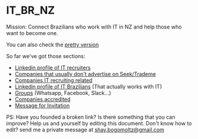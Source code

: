 # IT_BR_NZ

Mission: Connect Brazilians who work with IT in NZ and help those who want to become one.

You can also check the [pretty version](https://shaybogomoltz.github.io/IT_BR_NZ/)

So far we've got those sections:

- [Linkedin profile of IT recruiters](/Linkedin_profile_of_IT_recruiters.md)
- [Companies that usually don't advertise on Seek/Trademe](/Companies_that_usually_dont_advertise_on_SeekTrademe.md)
- [Companies IT recruiting related](/Companies_IT_recruiting_related.md) 
- [Linkedin profile of IT Brazilians](Linkedin_profile_of_IT_Brazilians.md) (That actually works with IT)
- [Groups](Groups.md) (Whatsapp, Facebook, Slack...)
- [Companies accredited](Companies_accredited.md)
- [Message for Invitation](message_for_invitation.md)

PS: Have you founded a broken link? Is there something that you can improve? Help us and yourself by editing this document. Don't know how to edit? send me a private message at shay.bogomoltz@gmail.com
